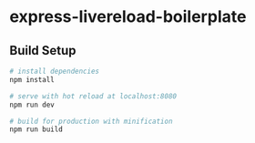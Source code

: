 # express-livereload-boilerplate


## Build Setup

``` bash
# install dependencies
npm install

# serve with hot reload at localhost:8080
npm run dev

# build for production with minification
npm run build
```

